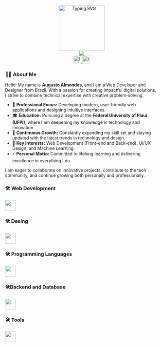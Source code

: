 
###
<div align="center">
  <a href="https://git.io/typing-svg"><img height="150" src="https://readme-typing-svg.herokuapp.com?font=Fira+Code&pause=1000&width=435&&center=true&vCenter=true&lines=Welcome+To+My+Profile!!;My+name+is+Augusto+Almondes" alt="Typing SVG" /></a>
</div>  

<div align="center">
  <img src="https://visitor-badge.laobi.icu/badge?page_id=maurodesouza.maurodesouza&"  />
</div>

<div align="center">
  <a href="https://www.linkedin.com/in/seu-linkedin" target="_blank">
    <img src="https://img.shields.io/static/v1?message=LinkedIn&logo=linkedin&label=&color=0077B5&logoColor=white&labelColor=&style=for-the-badge" height="25" alt="linkedin logo" />
  </a>
  <a href="https://www.instagram.com/augusto_almondes" target="_blank">
    <img src="https://img.shields.io/static/v1?message=Instagram&logo=instagram&label=&color=E4405F&logoColor=white&labelColor=&style=for-the-badge" height="25" alt="instagram logo" />
  </a>
</div>

<h3 align="left">👨‍💻 About Me</h3>

<p align="left">
Hello! My name is <strong>Augusto Almondes</strong>, and I am a Web Developer and Designer from Brazil. With a passion for creating impactful digital solutions, I strive to combine technical expertise with creative problem-solving.
</p>

- 🔭 **Professional Focus:** Developing modern, user-friendly web applications and designing intuitive interfaces.  
- 🎓 **Education:** Pursuing a degree at the **Federal University of Piauí (UFPI)**, where I am deepening my knowledge in technology and innovation.  
- 🌱 **Continuous Growth:** Constantly expanding my skill set and staying updated with the latest trends in technology and design.  
- 🚀 **Key Interests:** Web Development (Front-end and Back-end), UI/UX Design, and Machine Learning.  
- ⚡ **Personal Motto:** Committed to lifelong learning and delivering excellence in everything I do.

<p align="left">
I am eager to collaborate on innovative projects, contribute to the tech community, and continue growing both personally and professionally.
</p>

<h3 align="left">🛠 Web Development</h3>

###

<div align="left">
  <a href="https://skillicons.dev">
    <img height=35 src="https://skillicons.dev/icons?i=html,css,react,bootstrap,vite"/>
  </a>
</div>

###

<h3 align="left">🛠 Desing</h3>

###

<div align="left">
  <a href="https://skillicons.dev">
    <img height=35 src="https://skillicons.dev/icons?i=ps,figma"/>
  </a>
</div>

###

<h3 align="left">🛠 Programming Languages</h3>

###

<div align="left">
  <a href="https://skillicons.dev">
    <img height=35 src="https://skillicons.dev/icons?i=c,py,js"/>
  </a>
</div>

###

<h3 align="left">🛠Backend and Database</h3>

###

<div align="left">
  <a href="https://skillicons.dev">
    <img height=35 src="https://skillicons.dev/icons?i=mysql,postgres,prisma,mongo,express,nodejs"/>
  </a>
</div>

###

<h3 align="left">🛠 Tools</h3>

###

<div align="left">
  <a href="https://skillicons.dev">
    <img height=35 src="https://skillicons.dev/icons?i=docker,vscode,discord,git,github"/>
  </a>
</div>

###

<!-- <h3 align="left">🔥   My Stats :</h3>

###

<div align="center">
  <img src="https://streak-stats.demolab.com?user=maurodesouza&locale=en&mode=daily&theme=dark&hide_border=false&border_radius=5&order=3" height="220" alt="streak graph"  />
</div>
-->
